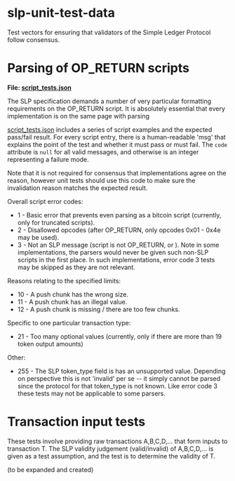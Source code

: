 # slp-unit-test-data
Test vectors for ensuring that validators of the Simple Ledger Protocol follow consensus.


# Parsing of OP_RETURN scripts

**File: [script_tests.json](script_tests.json)**

The SLP specification demands a number of very particular formatting requirements on the OP_RETURN script. It is absolutely essential that every implementation is on the same page with parsing

[script_tests.json](script_tests.json) includes a series of script examples and the expected pass/fail result. For every script entry, there is a human-readable 'msg' that explains the point of the test and whether it must pass or must fail. The `code` attribute is `null` for all valid messages, and otherwise is an integer representing a failure mode.

Note that it is not required for consensus that implementations agree on the reason, however unit tests should use this code to make sure the invalidation reason matches the expected result.

Overall script error codes:
* 1 - Basic error that prevents even parsing as a bitcoin script (currently, only for truncated scripts).
* 2 - Disallowed opcodes (after OP_RETURN, only opcodes 0x01 - 0x4e may be used).
* 3 - Not an SLP message (script is not OP_RETURN, or ). Note in some implementations, the parsers would never be given such non-SLP scripts in the first place. In such implementations, error code 3 tests may be skipped as they are not relevant.

Reasons relating to the specified limits:
* 10 - A push chunk has the wrong size.
* 11 - A push chunk has an illegal value.
* 12 - A push chunk is missing / there are too few chunks.

Specific to one particular transaction type:

* 21 - Too many optional values (currently, only if there are more than 19 token output amounts)

Other:
* 255 - The SLP token_type field is has an unsupported value. Depending on perspective this is not 'invalid' per se -- it simply cannot be parsed since the protocol for that token_type is not known. Like error code 3 these tests may not be applicable to some parsers.


# Transaction input tests

These tests involve providing raw transactions A,B,C,D,... that form inputs to transaction T. The SLP validity judgement (valid/invalid) of A,B,C,D,... is given as a test assumption, and the test is to determine the validity of T.

(to be expanded and created)
